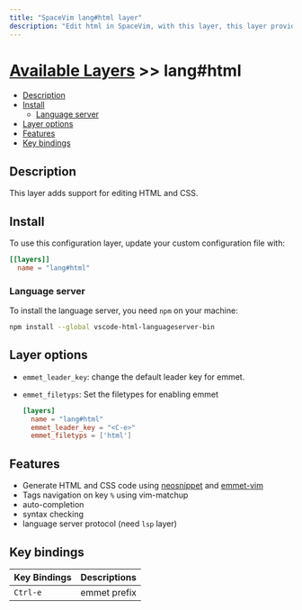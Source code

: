 ```yaml
---
title: "SpaceVim lang#html layer"
description: "Edit html in SpaceVim, with this layer, this layer provides code completion, syntax checking and code formatting for html."
---
```


# [Available Layers](../../) >> lang#html

<!-- vim-markdown-toc GFM -->

- [Description](#description)
- [Install](#install)
  - [Language server](#language-server)
- [Layer options](#layer-options)
- [Features](#features)
- [Key bindings](#key-bindings)

<!-- vim-markdown-toc -->

## Description

This layer adds support for editing HTML and CSS.

## Install

To use this configuration layer, update your custom configuration file with:

```toml
[[layers]]
  name = "lang#html"
```

### Language server

To install the language server, you need `npm` on your machine:

```bash
npm install --global vscode-html-languageserver-bin
```

## Layer options

- `emmet_leader_key`: change the default leader key for emmet.
- `emmet_filetyps`: Set the filetypes for enabling emmet

  ```toml
  [layers]
    name = "lang#html"
    emmet_leader_key = "<C-e>"
    emmet_filetyps = ['html']
  ```

## Features

- Generate HTML and CSS code using [neosnippet](https://github.com/Shougo/neosnippet.vim/) and [emmet-vim](https://github.com/mattn/emmet-vim)
- Tags navigation on key `%` using vim-matchup
- auto-completion
- syntax checking
- language server protocol (need `lsp` layer)

## Key bindings

| Key Bindings | Descriptions |
| ------------ | ------------ |
| `Ctrl-e`     | emmet prefix |
